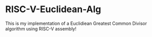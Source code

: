 # RISC-V-Euclidean-Alg
This is my implementation of a Euclidiean Greatest Common Divisor algorithm using RISC-V assembly!

